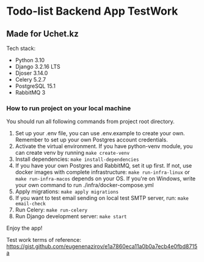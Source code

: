 # Todo-list Backend App TestWork
## Made for Uchet.kz


Tech stack:
- Python 3.10
- Django 3.2.16 LTS
- Djoser 3.14.0
- Celery 5.2.7
- PostgreSQL 15.1
- RabbitMQ 3

### How to run project on your local machine

You should run all following commands from project root directory.
1. Set up your .env file, you can use .env.example to create your own.
Remember to set up your own Postgres account credentials.
2. Activate the virtual environment.
If you have python-venv module, you can create venv by running ```make create-venv```
3. Install dependencies: ```make install-dependencies```
4. If you have your own Postgres and RabbitMQ, set it up first. If not, use docker images with complete infrastructure:
```make run-infra-linux``` or ```make run-infra-macos``` depends on your OS.
If you're on Windows, write your own command to run ./infra/docker-compose.yml
5. Apply migrations: ```make apply migrations```
6. If you want to test email sending on local test SMTP server, run: ```make email-check``` 
7. Run Celery: ```make run-celery```
8. Run Django development server: ```make start```

Enjoy the app!


Test work terms of reference: https://gist.github.com/eugenenazirov/e1a7860eca11a0b0a7ecb4e0fbd8715a
